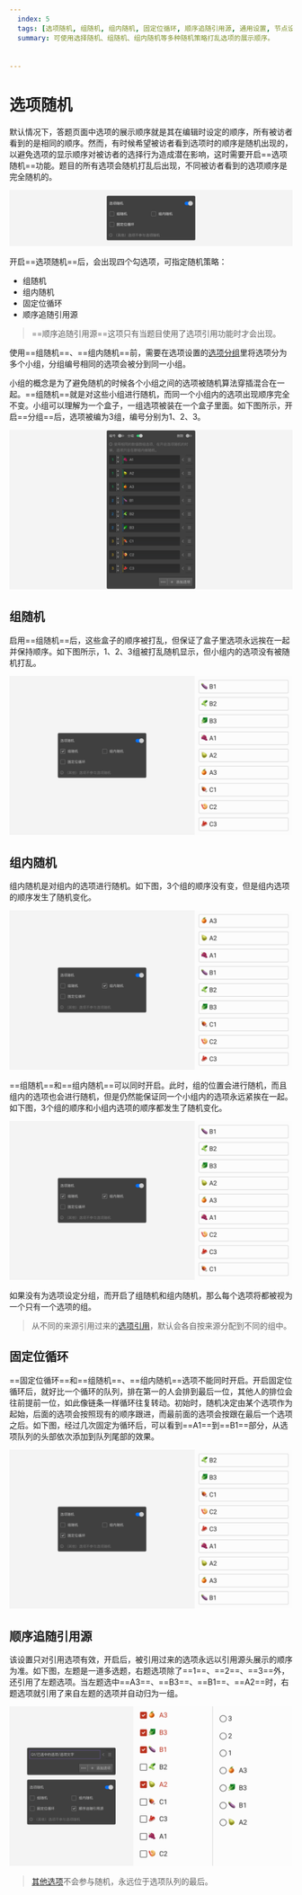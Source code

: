 ```yaml
---
  index: 5
  tags: [选项随机, 组随机, 组内随机, 固定位循环, 顺序追随引用源, 通用设置, 节点设置]
  summary: 可使用选择随机、组随机、组内随机等多种随机策略打乱选项的展示顺序。


---
```







# 选项随机

默认情况下，答题页面中选项的展示顺序就是其在编辑时设定的顺序，所有被访者看到的是相同的顺序。然而，有时候希望被访者看到选项时的顺序是随机出现的，以避免选项的显示顺序对被访者的选择行为造成潜在影响，这时需要开启==选项随机==功能。题目的所有选项会随机打乱后出现，不同被访者看到的选项顺序是完全随机的。

<img src='../assets/05questionGeneralSetting/05randomOption/randomize.png'>

开启==选项随机==后，会出现四个勾选项，可指定随机策略：
+ 组随机
+ 组内随机
+ 固定位循环
+ 顺序追随引用源
> ==顺序追随引用源==这项只有当题目使用了选项引用功能时才会出现。

使用==组随机==、==组内随机==前，需要在选项设置的[选项分组](../../11nodeSettings/03optionSetting/02optionGroupAndExclude.md#选项分组)里将选项分为多个小组，分组编号相同的选项会被分到同一小组。

小组的概念是为了避免随机的时候各个小组之间的选项被随机算法穿插混合在一起。==组随机==就是对这些小组进行随机，而同一个小组内的选项出现顺序完全不变。小组可以理解为一个盒子，一组选项被装在一个盒子里面。如下图所示，开启==分组==后，选项被编为3组，编号分别为1、2、3。

<img src='../assets/05questionGeneralSetting/05randomOption/choices-group.png'>

## 组随机

启用==组随机==后，这些盒子的顺序被打乱，但保证了盒子里选项永远挨在一起并保持顺序。如下图所示，1、2、3组被打乱随机显示，但小组内的选项没有被随机打乱。

<img src='../assets/05questionGeneralSetting/05randomOption/group.png'>

## 组内随机

组内随机是对组内的选项进行随机。如下图，3个组的顺序没有变，但是组内选项的顺序发生了随机变化。

<img src='../assets/05questionGeneralSetting/05randomOption/group copy.png'>

==组随机==和==组内随机==可以同时开启。此时，组的位置会进行随机，而且组内的选项也会进行随机，但是仍然能保证同一个小组内的选项永远紧挨在一起。如下图，3个组的顺序和小组内选项的顺序都发生了随机变化。

<img src='../assets/05questionGeneralSetting/05randomOption/within-group.png'>

如果没有为选项设定分组，而开启了组随机和组内随机，那么每个选项将都被视为一个只有一个选项的组。

> 从不同的来源引用过来的[选项引用](../../11nodeSettings/04optionAdvancedSetting/01optionReference.md)，默认会各自按来源分配到不同的组中。

## 固定位循环

==固定位循环==和==组随机==、==组内随机==选项不能同时开启。开启固定位循环后，就好比一个循环的队列，排在第一的人会排到最后一位，其他人的排位会往前提前一位，如此像链条一样循环往复转动。初始时，随机决定由某个选项作为起始，后面的选项会按照现有的顺序跟进，而最前面的选项会按跟在最后一个选项之后。如下图，经过几次固定为循环后，可以看到==A1==到==B1==部分，从选项队列的头部依次添加到队列尾部的效果。

<img src='../assets/05questionGeneralSetting/05randomOption/circulation.png'>

## 顺序追随引用源

该设置只对引用选项有效，开启后，被引用过来的选项永远以引用源头展示的顺序为准。如下图，左题是一道多选题，右题选项除了==1==、==2==、==3==外，还引用了左题选项。当左题选中==A3==、==B3==、==B1==、==A2==时，右题选项就引用了来自左题的选项并自动归为一组。

<img src='../assets/05questionGeneralSetting/05randomOption/order-follows.png'>

> [其他选项](../../13otherOption/01otherOption.md)不会参与随机，永远位于选项队列的最后。

